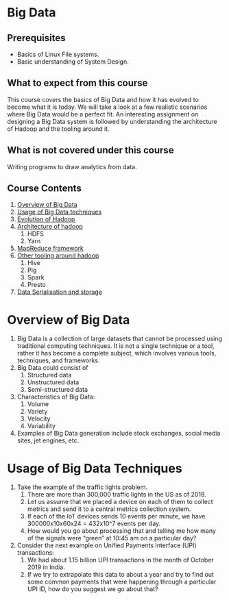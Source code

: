 # Big Data

## Prerequisites

- Basics of Linux File systems.
- Basic understanding of System Design.

## What to expect from this course

This course covers the basics of Big Data and how it has evolved to become what it is today. We will take a look at a few realistic scenarios where Big Data would be a perfect fit. An interesting assignment on designing a Big Data system is followed by understanding the architecture of Hadoop and the tooling around it.

## What is not covered under this course

Writing programs to draw analytics from data.

## Course Contents

1. [Overview of Big Data](https://linkedin.github.io/school-of-sre/big_data/intro/#overview-of-big-data)
2. [Usage of Big Data techniques](https://linkedin.github.io/school-of-sre/big_data/intro/#usage-of-big-data-techniques)
3. [Evolution of Hadoop](https://linkedin.github.io/school-of-sre/big_data/evolution/)
4. [Architecture of hadoop](https://linkedin.github.io/school-of-sre/big_data/evolution/#architecture-of-hadoop)
    1. HDFS
    2. Yarn
5. [MapReduce framework](https://linkedin.github.io/school-of-sre/big_data/evolution/#mapreduce-framework)
6. [Other tooling around hadoop](https://linkedin.github.io/school-of-sre/big_data/evolution/#other-tooling-around-hadoop)
    1. Hive
    2. Pig
    3. Spark
    4. Presto
7. [Data Serialisation and storage](https://linkedin.github.io/school-of-sre/big_data/evolution/#data-serialisation-and-storage)


# Overview of Big Data

1. Big Data is a collection of large datasets that cannot be processed using traditional computing techniques. It is not a single technique or a tool, rather it has become a complete subject, which involves various tools, techniques, and frameworks.
2. Big Data could consist of
    1. Structured data
    2. Unstructured data
    3. Semi-structured data
3. Characteristics of Big Data:
    1. Volume
    2. Variety
    3. Velocity
    4. Variability
4. Examples of Big Data generation include stock exchanges, social media sites, jet engines, etc.


# Usage of Big Data Techniques

1. Take the example of the traffic lights problem.
    1. There are more than 300,000 traffic lights in the US as of 2018.
    2. Let us assume that we placed a device on each of them to collect metrics and send it to a central metrics collection system.
    3. If each of the IoT devices sends 10 events per minute, we have 300000x10x60x24 = 432x10^7 events per day.
    4. How would you go about processing that and telling me how many of the signals were “green” at 10:45 am on a particular day?
2. Consider the next example on Unified Payments Interface (UPI) transactions:
    1. We had about 1.15 billion UPI transactions in the month of October 2019 in India.
    12. If we try to extrapolate this data to about a year and try to find out some common payments that were happening through a particular UPI ID, how do you suggest we go about that?
